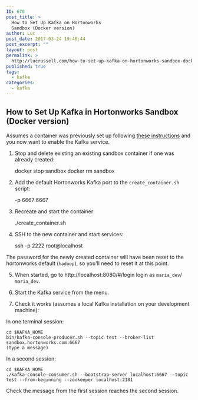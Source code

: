 ```yaml
---
ID: 670
post_title: >
  How to Set Up Kafka on Hortonworks
  Sandbox (Docker version)
author: Luc
post_date: 2017-03-24 19:40:44
post_excerpt: ""
layout: post
permalink: >
  http://lucrussell.com/how-to-set-up-kafka-on-hortonworks-sandbox-docker-version/
published: true
tags:
  - kafka
categories:
  - kafka
---
```

## How to Set Up Kafka in Hortonworks Sandbox (Docker version)
Assumes a container was previously set up following [these instructions](https://community.hortonworks.com/articles/58458/installing-docker-version-of-sandbox-on-mac.html) and you now want to enable the Kafka service.


1. Stop and delete existing an existing sandbox container if one was already created:
    
    docker stop sandbox
    docker rm sandbox

2. Add the default Hortonworks Kafka port to the `create_container.sh` script:

    -p 6667:6667

3. Recreate and start the container:

    ./create_container.sh

4. SSH to the new container and start services:

    ssh -p 2222 root@localhost

The password for the newly created container will have been reset to the hortonworks default (`hadoop`), so you'll need to reset it at this point.
 
5. When started, go to http://localhost:8080/#/login login as `maria_dev`/ `maria_dev`.

6. Start the Kafka service from the menu.

7. Check it works (assumes a local Kafka installation on your development machine):

In one terminal session:

    cd $KAFKA_HOME
    bin/kafka-console-producer.sh --topic test --broker-list sandbox.hortonworks.com:6667
    (type a message)
    
In a second session:

    cd $KAFKA_HOME
    ./kafka-console-consumer.sh --bootstrap-server localhost:6667 --topic test --from-beginning --zookeeper localhost:2181

Check the message from the first session reaches the second session.